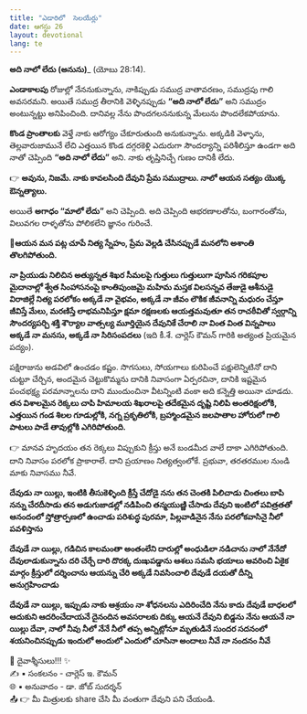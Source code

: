 ```yaml
---
title: "ఎడారిలో  సెలయేర్లు"
date: ఆగస్టు 26
layout: devotional
lang: te
---
```



**అది నాలో లేదు (అనును)**_ (యోబు 28:14). 

**ఎండాకాలపు** రోజుల్లో నేననుకున్నాను, నాకిప్పుడు సముద్ర వాతావరణం, సముద్రపు గాలి అవసరమని. అయితే సముద్ర తీరానికి వెళ్ళినప్పుడు **“అది నాలో లేదు”** అని సముద్రం అంటున్నట్టు అనిపించింది. దానివల్ల నేను పొందగలననుకున్న మేలును పొందలేకపోయాను. 

**కొండ ప్రాంతాలకు** వెళ్తే నాకు ఆరోగ్యం చేకూరుతుంది అనుకున్నాను. అక్కడికి వెళ్ళాను, తెల్లవారుజామునే లేచి ఎత్తయిన కొండ దగ్గరకెళ్లి ఎదురుగా సౌందర్యాన్ని పరిశీలిస్తూ ఉండగా అది నాతో చెప్పింది **“అది నాలో లేదు”** అని. నాకు తృప్తినిచ్చే గుణం దానికీ లేదు. 

👉 **అవును, నిజమే. నాకు కావలసింది దేవుని ప్రేమ సముద్రాలు. నాలో ఆయన సత్యం యొక్క ఔన్నత్యాలు.**

 అయితే **అగాధం “మాలో లేదు”** అని చెప్పింది. అది చెప్పింది ఆభరణాలతోను, బంగారంతోను, విలువగల రాళ్ళతోను పోలికలేని జ్ఞానం గురించే. 

**📖ఆయన మన పట్ల చూపే నిత్య స్నేహం, ప్రేమ వెల్లడి చేసినప్పుడే మనలోని అశాంతి తొలగిపోతుంది.**

**నా ప్రియుడు నిలిచిన అత్యున్నత శిఖర సీమలపై గుత్తులు గుత్తులుగా పూసిన గరికపూల మైదానాల్లో శ్వేత సింహాసనంపై కాంతిపుంజమై మహిమ మస్తక విలసన్నవ తేజుడై ఆశీనుడై విరాజిల్లే నిత్య పరలోకం అక్కడే నా వైభవం, అక్కడే నా జీవం లౌకిక జీవనాన్ని మధురం చేస్తూ జీవిస్తే మేలు, మరణిస్తే లాభమనిపిస్తూ క్షమా రక్షణలకు ఆయత్తమవుతూ తన రాచఠీవితో స్వర్గాన్ని సౌందర్యపర్చి శక్తి శౌర్యాల వాత్సల్య మూర్తియైన దేవునికే చేరాలి నా వింత వింత విన్నపాలు అక్కడే నా మనసు, అక్కడే నా సిరిసంపదలు** 
(ఇది కీ.శే. చార్లెస్ కౌమన్ గారికి అత్యంత ప్రియమైన పద్యం).

పక్షిరాజును అడవిలో ఉంచడం కష్టం. సొగసులు, సోయగాలు కురిపించే పక్షులెన్నిటినో దాని చుట్టూ చేర్చిన, అందమైన చెట్టుకొమ్మను దానికి నివాసంగా ఏర్పరచినా, దానికి ఇష్టమైన పంచభక్ష్య పరమాన్నాలను దాని ముందుంచినా వీటన్నింటి వంకా అది కన్నెత్తి అయినా చూడదు. 
**తన విశాలమైన రెక్కలు చాపి హిమాలయ శిఖరాలపై తదేకమైన దృష్టి నిలిపి అంతరిక్షంలోకి, ఎత్తయిన గండ శిలల గూడుల్లోకి, నగ్న ప్రకృతిలోకి, బ్రహ్మాండమైన జలపాతాల హోరులో గాలి పాటలు పాడే తావుల్లోకి ఎగిరిపోతుంది.**

👉 మానవ హృదయం తన రెక్కలు విప్పుకుని క్రీస్తు అనే బండమీద వాలే దాకా ఎగిరిపోతుంది. దాని నివాసం పరలోక ప్రాకారాలే. దాని ప్రయాణం నిత్యత్వంలోకే. ప్రభువా, తరతరముల నుండి మాకు నివాసము నీవే.

**దేవుడు నా యిల్లు, ఇంటికి తీసుకెళ్ళింది క్రీస్తే చేదోడై నను తన చెంతకి పిలిచాడు చింతలు బాపి నన్ను చేరదీసాడు తన అడుగుజాడల్లో నడిపించి తన్మయుణ్ణి చేసాడు దేవుని ఇంటిలో పవిత్రతతో ఆనందంలో స్తోత్రార్పణలో ఉంచాడు పరిశుద్ధ పురమా, పిల్లవాడినైన నేను పరలోకవాసినై నీలో పవళిస్తాను**

**దేవుడే నా యిల్లు, గడిచిన కాలమంతా అంతంలేని దారుల్లో అంధుడిలా నడిచాను నాలో నేనేదో దేవులాడుకున్నాను దరి చేర్చే దారి దొరక్క దుఃఖపడ్డాను ఆశలు సమసి భయాలు ఆవరించి ఏకైక మార్గం క్రీస్తులో దర్శించాను ఆయన్ను చేరి అక్కడే నివసించాలి దేవుడే దయతో దీన్ని అనుగ్రహించాడు** 

**దేవుడే నా యిల్లు, ఇప్పుడు నాకు ఆశ్రయం నా శోధనలను ఎదిరించేది నేను కాదు దేవుడే బాధలలో ఆదుకుని ఆదరించేదాయనే దైనందిన అవసరాలకు దిక్కు ఆయనే దేవుని బిడ్డను నేను ఆయనే నా యిల్లు దేవా, నాలో నీవు నీలో నేనే నీలో తప్ప అన్నిట్లోనూ మృతుడినే సుందర సదనంలో శయనించినప్పుడు ఇందులో అందులో ఎందులో చూసినా అందాలు నీవే నా నందనం నీవే**

<div class="blessing">🙏 <span class="bless-text">దైవాశ్శీసులు!!!</span> ✨</div>

<div class="credit">✍️ <span class="credit-text">▪ సంకలనం - చార్లెస్ ఇ. కౌమన్</span></div>
<div class="credit">🌐 <span class="credit-text">▪ అనువాదం - డా. జోబ్ సుదర్శన్</span></div>


<div class="share">📤 👉 <span class="share-text">మీ మిత్రులకు share చేసి మీ వంతుగా దేవుని పని చేయండి.</span></div>
